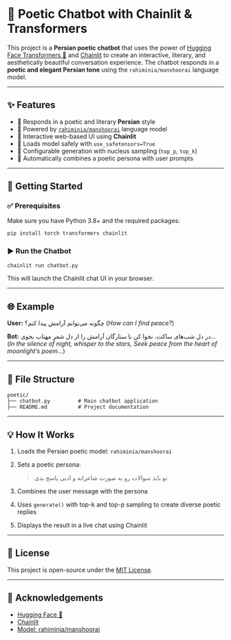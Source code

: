 
# 📝 Poetic Chatbot with Chainlit & Transformers

This project is a **Persian poetic chatbot** that uses the power of [Hugging Face Transformers 🤗](https://huggingface.co/) and [Chainlit](https://www.chainlit.io/) to create an interactive, literary, and aesthetically beautiful conversation experience. The chatbot responds in a **poetic and elegant Persian tone** using the `rahiminia/manshoorai` language model.

---

## ✨ Features

- 🌸 Responds in a poetic and literary **Persian** style  
- 🤖 Powered by [`rahiminia/manshoorai`](https://huggingface.co/rahiminia/manshoorai) language model  
- 🔄 Interactive web-based UI using **Chainlit**  
- 🔐 Loads model safely with `use_safetensors=True`  
- 🎯 Configurable generation with nucleus sampling (`top_p`, `top_k`)  
- 🧠 Automatically combines a poetic persona with user prompts  

---

## 🚀 Getting Started

### ✅ Prerequisites

Make sure you have Python 3.8+ and the required packages:

```bash
pip install torch transformers chainlit
````

### ▶️ Run the Chatbot

```bash
chainlit run chatbot.py
```

This will launch the Chainlit chat UI in your browser.

---

## 🌐 Example

**User:**
چگونه می‌توانم آرامش پیدا کنم؟
(*How can I find peace?*)

**Bot:**
در دل شب‌های ساکت، نجوا کن با ستارگان
آرامش را از دل شعرِ مهتاب بجوی...
(*In the silence of night, whisper to the stars,
Seek peace from the heart of moonlight’s poem...*)

---

## 📁 File Structure

```
poetic/
├── chatbot.py         # Main chatbot application
├── README.md          # Project documentation
```

---

## 💡 How It Works

1. Loads the Persian poetic model: `rahiminia/manshoorai`
2. Sets a poetic persona:

   > تو باید سوالات رو به صورت شاعرانه و ادبی پاسخ بدی
3. Combines the user message with the persona
4. Uses `generate()` with top-k and top-p sampling to create diverse poetic replies
5. Displays the result in a live chat using Chainlit

---

## 📜 License

This project is open-source under the [MIT License](LICENSE).

---

## 🙏 Acknowledgements

* [Hugging Face 🤗](https://huggingface.co/)
* [Chainlit](https://www.chainlit.io/)
* [Model: rahiminia/manshoorai](https://huggingface.co/rahiminia/manshoorai)

